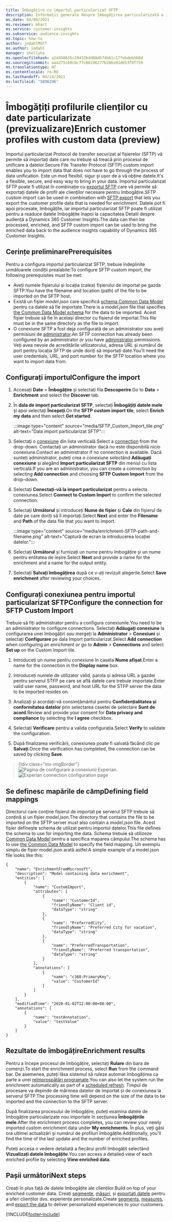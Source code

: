 ```yaml
---
title: Îmbogățire cu importul particularizat SFTP
description: Informații generale despre îmbogățirea particularizată a importului SFTP.
ms.date: 04/09/2021
ms.reviewer: mhart
ms.service: customer-insights
ms.subservice: audience-insights
ms.topic: how-to
author: jodahlMSFT
ms.author: jodahl
manager: shellyha
ms.openlocfilehash: a2d450635c19432bdd88db74b61c17febdeb568d
ms.sourcegitcommit: aaa275c60c0c77c88196277b266a91d653f8f759
ms.translationtype: HT
ms.contentlocale: ro-RO
ms.lasthandoff: 04/14/2021
ms.locfileid: "5896296"
---
```

# <a name="enrich-customer-profiles-with-custom-data-preview"></a><span data-ttu-id="75f14-103">Îmbogățiți profilurile clienților cu date particularizate (previzualizare)</span><span class="sxs-lookup"><span data-stu-id="75f14-103">Enrich customer profiles with custom data (preview)</span></span>

<span data-ttu-id="75f14-104">Importul particularizat Protocol de transfer securizat al fișierelor (SFTP) vă permite să importați date care nu trebuie să treacă prin procesul de unificare a datelor.</span><span class="sxs-lookup"><span data-stu-id="75f14-104">Secure File Transfer Protocol (SFTP) custom import enables you to import data that does not have to go through the process of data unification.</span></span> <span data-ttu-id="75f14-105">Este un mod flexibil, sigur și ușor de a vă obține datele.</span><span class="sxs-lookup"><span data-stu-id="75f14-105">It's a flexible, secure, and easy way to bring in your data.</span></span> <span data-ttu-id="75f14-106">Importul particularizat SFTP poate fi utilizat în combinație cu [exportul SFTP](export-sftp.md) care vă permite să exportați datele de profil ale clienților necesare pentru îmbogățire.</span><span class="sxs-lookup"><span data-stu-id="75f14-106">SFTP custom import can be used in combination with [SFTP export](export-sftp.md) that lets you export the customer profile data that is needed for enrichment.</span></span> <span data-ttu-id="75f14-107">Datele pot fi apoi procesate, îmbogățite, iar importul particularizat SFTP poate fi utilizat pentru a readuce datele îmbogățite înapoi la capacitatea Detalii despre audiență a Dynamics 365 Customer Insights.</span><span class="sxs-lookup"><span data-stu-id="75f14-107">The data can then be processed, enriched, and SFTP custom import can be used to bring the enriched data back to the audience insights capability of Dynamics 365 Customer Insights.</span></span>

## <a name="prerequisites"></a><span data-ttu-id="75f14-108">Cerințe preliminare</span><span class="sxs-lookup"><span data-stu-id="75f14-108">Prerequisites</span></span>

<span data-ttu-id="75f14-109">Pentru a configura importul particularizat SFTP, trebuie îndeplinite următoarele condiții prealabile:</span><span class="sxs-lookup"><span data-stu-id="75f14-109">To configure SFTP custom import, the following prerequisites must be met:</span></span>

- <span data-ttu-id="75f14-110">Aveți numele fișierului și locația (calea) fișierului de importat pe gazda SFTP.</span><span class="sxs-lookup"><span data-stu-id="75f14-110">You have the filename and location (path) of the file to be imported on the SFTP host.</span></span>
- <span data-ttu-id="75f14-111">Există un fișier *model.json* care specifică [schema Common Data Model](/common-data-model/) pentru ca datele să fie importate.</span><span class="sxs-lookup"><span data-stu-id="75f14-111">There is a *model.json* file that specifies [the Common Data Model schema](/common-data-model/) for the data to be imported.</span></span> <span data-ttu-id="75f14-112">Acest fișier trebuie să fie în același director cu fișierul de importat.</span><span class="sxs-lookup"><span data-stu-id="75f14-112">This file must be in the same directory as the file to import.</span></span>
- <span data-ttu-id="75f14-113">O conexiune SFTP a fost deja configurată de un administrator *sau* aveți permisiuni de [administrator](permissions.md#administrator).</span><span class="sxs-lookup"><span data-stu-id="75f14-113">An SFTP connection has already been configured by an administrator *or* you have [administrator](permissions.md#administrator) permissions.</span></span> <span data-ttu-id="75f14-114">Veți avea nevoie de acreditările utilizatorului, adresa URL și numărul de port pentru locația SFTP de unde doriți să importați date.</span><span class="sxs-lookup"><span data-stu-id="75f14-114">You'll need the user credentials, URL, and port number for the SFTP location where you want to import data from.</span></span>


## <a name="configure-the-import"></a><span data-ttu-id="75f14-115">Configurați importul</span><span class="sxs-lookup"><span data-stu-id="75f14-115">Configure the import</span></span>

1. <span data-ttu-id="75f14-116">Accesați **Date** > **Îmbogățire** și selectați fila **Descoperire**.</span><span class="sxs-lookup"><span data-stu-id="75f14-116">Go to **Data** > **Enrichment** and select the **Discover** tab.</span></span>

1. <span data-ttu-id="75f14-117">În **dala de import particularizat SFTP**, selectați **Îmbogățiți datele mele** și apoi selectați **Începeți**.</span><span class="sxs-lookup"><span data-stu-id="75f14-117">On the **SFTP custom import tile**, select **Enrich my data** and then select **Get started**.</span></span>

   :::image type="content" source="media/SFTP_Custom_Import_tile.png" alt-text="Dala import particularizat SFTP":::

1. <span data-ttu-id="75f14-119">Selectați o [conexiune](connections.md) din lista verticală.</span><span class="sxs-lookup"><span data-stu-id="75f14-119">Select a [connection](connections.md) from the drop-down.</span></span> <span data-ttu-id="75f14-120">Contactați un administrator dacă nu este disponibilă nicio conexiune.</span><span class="sxs-lookup"><span data-stu-id="75f14-120">Contact an administrator if no connection is available.</span></span> <span data-ttu-id="75f14-121">Dacă sunteți administrator, puteți crea o conexiune selectând **Adăugați conexiune** și alegând **Import particularizat SFTP** din meniul cu lista verticală.</span><span class="sxs-lookup"><span data-stu-id="75f14-121">If you are an administrator, you can create a connection by selecting **Add connection** and choosing **SFTP Custom Import** from the drop-down.</span></span>

1. <span data-ttu-id="75f14-122">Selectați **Conectați-vă la import particularizat** pentru a selecta conexiunea.</span><span class="sxs-lookup"><span data-stu-id="75f14-122">Select **Connect to Custom Import** to confirm the selected connection.</span></span>

1.  <span data-ttu-id="75f14-123">Selectați **Următorul** și introduceți **Nume de fișier** și **Cale** din fișierul de date pe care doriți să îl importați.</span><span class="sxs-lookup"><span data-stu-id="75f14-123">Select **Next** and enter the **Filename** and **Path** of the data file that you want to import.</span></span>

    :::image type="content" source="media/enrichment-SFTP-path-and-filename.png" alt-text="Captură de ecran la introducerea locației datelor.":::

1. <span data-ttu-id="75f14-125">Selectați **Următorul** și furnizați un nume pentru îmbogățire și un nume pentru entitatea de ieșire.</span><span class="sxs-lookup"><span data-stu-id="75f14-125">Select **Next** and provide a name for the enrichment and a name for the output entity.</span></span> 

1. <span data-ttu-id="75f14-126">Selectați **Salvați îmbogățirea** după ce v-ați revizuit alegerile.</span><span class="sxs-lookup"><span data-stu-id="75f14-126">Select **Save enrichment** after reviewing your choices.</span></span>

## <a name="configure-the-connection-for-sftp-custom-import"></a><span data-ttu-id="75f14-127">Configurați conexiunea pentru importul particularizat SFTP</span><span class="sxs-lookup"><span data-stu-id="75f14-127">Configure the connection for SFTP Custom Import</span></span> 

<span data-ttu-id="75f14-128">Trebuie să fiți administrator pentru a configura conexiunile.</span><span class="sxs-lookup"><span data-stu-id="75f14-128">You need to be an administrator to configure connections.</span></span> <span data-ttu-id="75f14-129">Selectați **Adăugați conexiune** la configurarea unei îmbogățiri *sau* mergeți la **Administrator** > **Conexiuni** și selectați **Configurare** pe dala Import particularizat.</span><span class="sxs-lookup"><span data-stu-id="75f14-129">Select **Add connection** when configuring an enrichment *or* go to **Admin** > **Connections** and select **Set up** on the Custom Import tile.</span></span>

1. <span data-ttu-id="75f14-130">Introduceți un nume pentru conexiune în caseta **Nume afișat**.</span><span class="sxs-lookup"><span data-stu-id="75f14-130">Enter a name for the connection in the **Display name** box.</span></span>

1. <span data-ttu-id="75f14-131">Introduceți numele de utilizator valid, parola și adresa URL a gazdei pentru serverul STFP pe care se află datele care trebuie importate.</span><span class="sxs-lookup"><span data-stu-id="75f14-131">Enter valid user name, password, and host URL for the STFP server the data to be imported resides on.</span></span>

1. <span data-ttu-id="75f14-132">Analizați și acordați-vă consimțământul pentru **Confidențialitatea și conformitatea datelor** prin selectarea casetei de selectare **Sunt de acord**.</span><span class="sxs-lookup"><span data-stu-id="75f14-132">Review and provide your consent for **Data privacy and compliance** by selecting the **I agree** checkbox.</span></span>

1. <span data-ttu-id="75f14-133">Selectați **Verificare** pentru a valida configurația.</span><span class="sxs-lookup"><span data-stu-id="75f14-133">Select **Verify** to validate the configuration.</span></span>

1. <span data-ttu-id="75f14-134">După finalizarea verificării, conexiunea poate fi salvată făcând clic pe **Salvați**.</span><span class="sxs-lookup"><span data-stu-id="75f14-134">Once the verification has completed, the connection can be saved by clicking **Save**.</span></span>

> [!div class="mx-imgBorder"]
   > <span data-ttu-id="75f14-135">![Pagina de configurare a conexiunii Experian.](media/enrichment-SFTP-connection.png "Pagina de configurare a conexiunii Experian")</span><span class="sxs-lookup"><span data-stu-id="75f14-135">![Experian connection configuration page](media/enrichment-SFTP-connection.png "Experian connection configuration page")</span></span>


## <a name="defining-field-mappings"></a><span data-ttu-id="75f14-136">Se definesc mapările de câmp</span><span class="sxs-lookup"><span data-stu-id="75f14-136">Defining field mappings</span></span> 

<span data-ttu-id="75f14-137">Directorul care conține fișierul de importat pe serverul SFTP trebuie să conțină și un fișier *model.json*.</span><span class="sxs-lookup"><span data-stu-id="75f14-137">The directory that contains the file to be imported on the SFTP server must also contain a *model.json* file.</span></span> <span data-ttu-id="75f14-138">Acest fișier definește schema de utilizat pentru importul datelor.</span><span class="sxs-lookup"><span data-stu-id="75f14-138">This file defines the schema to use for importing the data.</span></span> <span data-ttu-id="75f14-139">Schema trebuie să utilizeze [Common Data Model](/common-data-model/) pentru a specifica maparea câmpului.</span><span class="sxs-lookup"><span data-stu-id="75f14-139">The schema has to use [the Common Data Model](/common-data-model/) to specify the field mapping.</span></span> <span data-ttu-id="75f14-140">Un exemplu simplu de fișier model.json arată astfel:</span><span class="sxs-lookup"><span data-stu-id="75f14-140">A simple example of a model.json file looks like this:</span></span>

```
{
    "name": "EnrichmentFromMicrosoft",
    "description": "Model containing data enrichment",
    "entities": [
        {
            "name": "CustomImport",
            "attributes": [
                {
                    "name": "CustomerId",
                    "friendlyName": "Client id",
                    "dataType": "string"
                },
                {
                    "name": "PreferredCity",
                    "friendlyName": "Preferred City for vacation",
                    "dataType": "string"
                },
                {
                    "name": "PreferredTransportation",
                    "friendlyName": "Preferred transportation",
                    "dataType": "string"
                }
            ],
            "annotations": [
                {
                    "name": "c360:PrimaryKey",
                    "value": "CustomerId"
                }
            ]
        }
    ],
    "modifiedTime": "2020-01-02T12:00:00+08:00",
    "annotations": [
        {
            "name": "testAnnotation",
            "value": "testValue"
        }
    ]
}
```

## <a name="enrichment-results"></a><span data-ttu-id="75f14-141">Rezultate de îmbogățire</span><span class="sxs-lookup"><span data-stu-id="75f14-141">Enrichment results</span></span>

<span data-ttu-id="75f14-142">Pentru a începe procesul de îmbogățire, selectați **Rulare** din bara de comenzi.</span><span class="sxs-lookup"><span data-stu-id="75f14-142">To start the enrichment process, select **Run** from the command bar.</span></span> <span data-ttu-id="75f14-143">De asemenea, puteți lăsa sistemul să ruleze automat îmbogățirea ca parte a unei [reîmprospătări programate](system.md#schedule-tab).</span><span class="sxs-lookup"><span data-stu-id="75f14-143">You can also let the system run the enrichment automatically as part of a [scheduled refresh](system.md#schedule-tab).</span></span> <span data-ttu-id="75f14-144">Timpul de procesare va depinde de mărimea datelor de importat și de conexiunea la serverul SFTP.</span><span class="sxs-lookup"><span data-stu-id="75f14-144">The processing time will depend on the size of the data to be imported and the connection to the SFTP server.</span></span>

<span data-ttu-id="75f14-145">După finalizarea procesului de îmbogățire, puteți examina datele de îmbogățire particularizate nou importate în secțiunea **Îmbogățirile mele**.</span><span class="sxs-lookup"><span data-stu-id="75f14-145">After the enrichment process completes, you can review your newly imported custom enrichment data under **My enrichments**.</span></span> <span data-ttu-id="75f14-146">În plus, veți găsi ora ultimei actualizări și numărul de profiluri îmbogățite.</span><span class="sxs-lookup"><span data-stu-id="75f14-146">Additionally, you'll find the time of the last update and the number of enriched profiles.</span></span>

<span data-ttu-id="75f14-147">Puteți accesa o vedere detaliată a fiecărui profil îmbogățit selectând **Vizualizați datele îmbogățite**.</span><span class="sxs-lookup"><span data-stu-id="75f14-147">You can access a detailed view of each enriched profile by selecting **View enriched data**.</span></span>

## <a name="next-steps"></a><span data-ttu-id="75f14-148">Pașii următori</span><span class="sxs-lookup"><span data-stu-id="75f14-148">Next steps</span></span>

<span data-ttu-id="75f14-149">Creați în plus față de datele îmbogățite ale clienților.</span><span class="sxs-lookup"><span data-stu-id="75f14-149">Build on top of your enriched customer data.</span></span> <span data-ttu-id="75f14-150">Creați [segmente](segments.md), [măsuri](measures.md), și [exportați datele](export-destinations.md) pentru a oferi clienților dvs. experiențe personalizate.</span><span class="sxs-lookup"><span data-stu-id="75f14-150">Create [segments](segments.md), [measures](measures.md), and [export the data](export-destinations.md) to deliver personalized experiences to your customers.</span></span>

[!INCLUDE[footer-include](../includes/footer-banner.md)]
